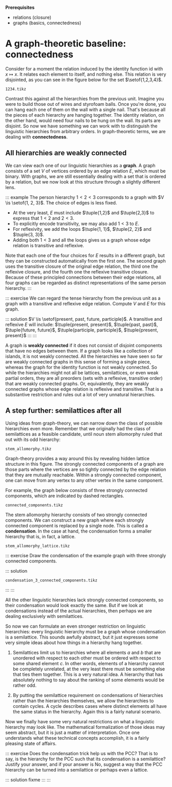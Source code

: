 **Prerequisites**

- relations (closure)
- graphs (basics, connectedness)

# A graph-theoretic baseline: connectedness

Consider for a moment the relation induced by the identity function $\mathrm{id}$ with $x \mapsto x$.
It relates each element to itself, and nothing else.
This relation is very disjointed, as you can see in the figure below for the set $\setof{1,2,3,4}$.

~~~ {.include-tikz size=mid}
1234.tikz
~~~

Contrast this against all the hierarchies from the previous unit.
Imagine you were to build those out of wires and styrofoam balls.
Once you're done, you can hang each one of them on the wall with a single nail.
That's because all the pieces of each hierarchy are hanging together. 
The identity relation, on the other hand, would need four nails to be hung on the wall.
Its parts are disjoint.
So now we have something we can work with to distinguish the linguistic hierarchies from arbitrary orders.
In graph-theoretic terms, we are dealing with **connectedness**.

## All hierarchies are weakly connected

We can view each one of our linguistic hierarchies as a **graph**.
A graph consists of a set $V$ of vertices ordered by an edge relation $E$, which must be binary.
With graphs, we are still essentially dealing with a set that is ordered by a relation, but we now look at this structure through a slightly different lens.

::: example
The person hierarchy $1 < 2 < 3$ corresponds to a graph with
$V \is \setof{1, 2, 3}$.
The choice of edges is less fixed.

- At the very least, $E$ must include $\tuple{1,2}$ and $\tuple{2,3}$ to express that $1 < 2$ and $2 < 3$.
- To explicitly encode transitivity, we may also add $1 < 3$ to $E$.
- For reflexivity, we add the loops $\tuple{1, 1}$, $\tuple{2, 2}$ and $\tuple{3, 3}$.
- Adding both $1 < 3$ and all the loops gives us a graph whose edge relation is transitive and reflexive.

Note that each one of the four choices for $E$ results in a different graph, but they can be constructed automatically from the first one.
The second graph uses the transitive closure of the original edge relation, the third one the reflexive closure, and the fourth one the reflexive transitive closure.
Because of these principled connections between their edge relations, all four graphs can be regarded as distinct representations of the same person hierarchy. 
:::

::: exercise
We can regard the tense hierarchy from the previous unit as a graph with a transitive and reflexive edge relation.
Compute $V$ and $E$ for this graph.

::: solution
$V \is \setof{present, past, future, participle}$.
A transitive and reflexive $E$ will include:
 $\tuple{present, present}$,
 $\tuple{past, past}$,
 $\tuple{future, future}$,
 $\tuple{participle, participle}$,
 $\tuple{present, present}$
:::
:::

A graph is **weakly connected** if it does not consist of disjoint components that have no edges between them.
If a graph looks like a collection of islands, it is not weakly connected.
All the hierarchies we have seen so far are weakly connected graphs in this sense of forming a single piece, whereas the graph for the identity function is not weakly connected.
So while the hierarchies might not all be lattices, semilattices, or even weak partial orders, they are all preorders (sets with a reflexive, transitive order) that are weakly connected graphs.
Or, equivalently, they are weakly connected graphs whose edge relation is reflexive and transitive.
That is a substantive restriction and rules out a lot of very unnatural hierarchies.

## A step further: semilattices after all

Using ideas from graph-theory, we can narrow down the class of possible hierarchies even more.
Remember that we originally had the class of semilattices as a feasible candidate, until noun stem allomorphy ruled that out with its odd hierarchy:

~~~ {.include-tikz size=mid}
stem_allomorphy.tikz
~~~

Graph-theory provides a way around this by revealing hidden lattice structure in this figure.
The strongly connected components of a graph are those parts where the vertices are so tightly connected by the edge relation that they are mutually reachable.
Within a strongly connected component, one can move from any vertex to any other vertex in the same component.

For example, the graph below consists of three strongly connected components, which are indicated by dashed rectangles.

~~~ {.include-tikz size=mid}
connected_components.tikz
~~~

The stem allomorphy hierarchy consists of two strongly connected components.
We can construct a new graph where each strongly connected component is replaced by a single node.
This is called a **condensation**.
In the case at hand, the condensation forms a smaller hierarchy that is, in fact, a lattice.

~~~ {.include-tikz size=mid}  
stem_allomorphy_lattice.tikz
~~~

::: exercise
Draw the condensation of the example graph with three strongly connected components.

::: solution
~~~ {.include-tikz size=mid}  
condensation_3_connected_components.tikz
~~~
:::
:::

All the other linguistic hierarchies lack strongly connected components, so their condensation would look exactly the same.
But if we look at condensations instead of the actual hierarchies, then perhaps we are dealing exclusively with semilattices.

So now we can formulate an even stronger restriction on linguistic hierarchies: every linguistic hierarchy must be a graph whose condensation is a semilattice.
This sounds awfully abstract, but it just expresses some very simple ideas about how things in a hierarchy hang together.

1. Semilattices limit us to hierarchies where all elements $a$ and $b$ that are unordered with respect to each other must be ordered with respect to some shared element $c$.
In other words, elements of a hierarchy cannot be completely unrelated, at the very least there must be something else that ties them together.
This is a very natural idea.
A hierarchy that has absolutely nothing to say about the ranking of some elements would be rather odd.

1. By putting the semilattice requirement on condensations of hierarchies rather than the hierarchies themselves, we allow the hierarchies to contain cycles.
A cycle describes cases where distinct elements all have the same status in the hierarchy.
Again this is a fairly natural scenario.

Now we finally have some very natural restrictions on what a linguistic hierarchy may look like.
The mathematical formalization of those ideas may seem abstract, but it is just a matter of interpretation.
Once one understands what these technical concepts accomplish, it is a fairly pleasing state of affairs.

::: exercise
Does the condensation trick help us with the PCC?
That is to say, is the hierarchy for the PCC such that its condensation is a semilattice?
Justify your answer, and if your answer is No, suggest a way that the PCC hierarchy can be turned into a semilattice or perhaps even a lattice.

::: solution
fixme
:::
:::
